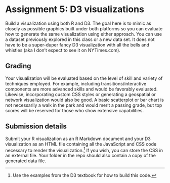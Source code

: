 
# Assignment 5: D3 visualizations

Build a visualization using both R and D3. The goal here is to mimic as
closely as possible graphics built under both platforms so you can
evaluate how to generate the same visualization using either approach.
You can use a dataset previously explored in this class or a new data
set. It does not have to be a super-duper fancy D3 visualization with
all the bells and whistles (aka I don’t expect to see it on
NYTimes.com).

## Grading

Your visualization will be evaluated based on the level of skill and
variety of techniques employed. For example, including
transitions/interactive components are more advanced skills and would be
favorably evaluated. Likewise, incorporating custom CSS styles or
generating a geospatial or network visualization would also be good. A
basic scatterplot or bar chart is not necessarily a walk in the park and
would merit a passing grade, but top scores will be reserved for those
who show extensive capabilities.

## Submission details

Submit your R visualization as an R Markdown document and your D3
visualization as an HTML file containing all the JavaScript and CSS code
necessary to render the visualization.[^1] If you wish, you can store
the CSS in an external file. Your folder in the repo should also contain
a copy of the generated data file.

[^1]: Use the examples from the D3 textbook for how to build this code.
